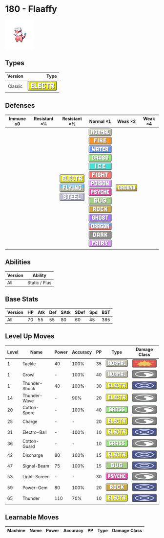# 180 - Flaaffy

![flaaffy](../img/pokemon/180.png)

## Types

| Version | Type                                   |
| :-----: | -------------------------------------: |
| Classic | ![electric](../img/types/electric.png) |

## Defenses

| Immune x0 | Resistant ×¼ | Resistant ×½                                                                                                       | Normal ×1                                                                                                                                                                                                                                                                                                                                                                                                                                                                                                                           | Weak ×2                            | Weak ×4 |
| --------- | ------------ | ------------------------------------------------------------------------------------------------------------------ | ----------------------------------------------------------------------------------------------------------------------------------------------------------------------------------------------------------------------------------------------------------------------------------------------------------------------------------------------------------------------------------------------------------------------------------------------------------------------------------------------------------------------------------- | ---------------------------------- | ------- |
|           |              | ![electric](../img/types/electric.png)<br/>![flying](../img/types/flying.png)<br/>![steel](../img/types/steel.png) | ![normal](../img/types/normal.png)<br/>![fire](../img/types/fire.png)<br/>![water](../img/types/water.png)<br/>![grass](../img/types/grass.png)<br/>![ice](../img/types/ice.png)<br/>![fighting](../img/types/fighting.png)<br/>![poison](../img/types/poison.png)<br/>![psychic](../img/types/psychic.png)<br/>![bug](../img/types/bug.png)<br/>![rock](../img/types/rock.png)<br/>![ghost](../img/types/ghost.png)<br/>![dragon](../img/types/dragon.png)<br/>![dark](../img/types/dark.png)<br/>![fairy](../img/types/fairy.png) | ![ground](../img/types/ground.png) |         |

## Abilities

| Version | Ability       |
| ------- | ------------- |
| All     | Static / Plus |

## Base Stats

| Version | HP | Atk | Def | SAtk | SDef | Spd | BST |
| ------- | -- | --- | --- | ---- | ---- | --- | --- |
| All     | 70 | 55  | 55  | 80   | 60   | 45  | 365 |

## Level Up Moves

| Level | Name          | Power | Accuracy | PP | Type                                   | Damage Class                           |
| ----- | ------------- | ----- | -------- | -- | -------------------------------------- | -------------------------------------- |
| 1     | Tackle        | 40    | 100%     | 35 | ![normal](../img/types/normal.png)     | ![physical](../img/types/physical.png) |
| 1     | Growl         | -     | 100%     | 40 | ![normal](../img/types/normal.png)     | ![status](../img/types/status.png)     |
| 1     | Thunder-Shock | 40    | 100%     | 30 | ![electric](../img/types/electric.png) | ![special](../img/types/special.png)   |
| 14    | Thunder-Wave  | -     | 90%      | 20 | ![electric](../img/types/electric.png) | ![status](../img/types/status.png)     |
| 20    | Cotton-Spore  | -     | 100%     | 40 | ![grass](../img/types/grass.png)       | ![status](../img/types/status.png)     |
| 25    | Charge        | -     | -        | 20 | ![electric](../img/types/electric.png) | ![status](../img/types/status.png)     |
| 31    | Electro-Ball  | -     | 100%     | 10 | ![electric](../img/types/electric.png) | ![special](../img/types/special.png)   |
| 36    | Cotton-Guard  | -     | -        | 10 | ![grass](../img/types/grass.png)       | ![status](../img/types/status.png)     |
| 42    | Discharge     | 80    | 100%     | 15 | ![electric](../img/types/electric.png) | ![special](../img/types/special.png)   |
| 47    | Signal-Beam   | 75    | 100%     | 15 | ![bug](../img/types/bug.png)           | ![special](../img/types/special.png)   |
| 53    | Light-Screen  | -     | -        | 30 | ![psychic](../img/types/psychic.png)   | ![status](../img/types/status.png)     |
| 59    | Power-Gem     | 80    | 100%     | 20 | ![rock](../img/types/rock.png)         | ![special](../img/types/special.png)   |
| 65    | Thunder       | 110   | 70%      | 10 | ![electric](../img/types/electric.png) | ![special](../img/types/special.png)   |

## Learnable Moves

| Machine | Name | Power | Accuracy | PP | Type | Damage Class |
| ------- | ---- | ----- | -------- | -- | ---- | ------------ |